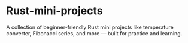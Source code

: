 # Rust-mini-projects
A collection of beginner-friendly Rust mini projects like temperature converter, Fibonacci series, and more — built for practice and learning.
